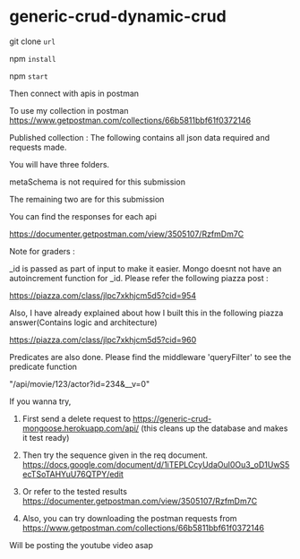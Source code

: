 # generic-crud-dynamic-crud

git clone `url`

npm `install` 

npm `start`

Then connect  with apis in postman

To use my collection in postman
https://www.getpostman.com/collections/66b5811bbf61f0372146


Published collection : 
The following contains all json data required  and requests made.

You will have three folders. 

metaSchema is not required for this submission

The remaining two are for this submission

You can find the responses for each api 

https://documenter.getpostman.com/view/3505107/RzfmDm7C




Note for graders : 

_id is passed as part of input to make it easier. Mongo doesnt not have an autoincrement function for _id.
Please refer the following piazza post : 

https://piazza.com/class/jlpc7xkhjcm5d5?cid=954


Also, I have already explained about how I built this in the following piazza answer(Contains logic and architecture)

https://piazza.com/class/jlpc7xkhjcm5d5?cid=960

Predicates are also done. Please find the middleware 'queryFilter' to see the predicate function

"/api/movie/123/actor?id=234&__v=0"

If you wanna try,

1. First send a delete request to  https://generic-crud-mongoose.herokuapp.com/api/
(this cleans up the database and makes it test ready)
2. Then try the sequence given in the req document. https://docs.google.com/document/d/1iTEPLCcyUdaOul0Ou3_oD1UwS5ecTSoTAHYuU76QTPY/edit
3. Or refer to the tested results 
https://documenter.getpostman.com/view/3505107/RzfmDm7C

4. Also, you can try downloading the postman requests from 
https://www.getpostman.com/collections/66b5811bbf61f0372146


Will be posting the youtube video asap


